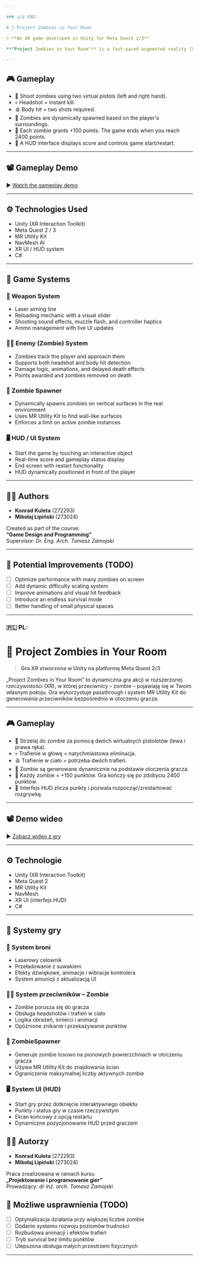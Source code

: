 ```yaml
---

### 🇬🇧 ENG:

# 🧟 Project Zombies in Your Room

> **An XR game developed in Unity for Meta Quest 2/3**

**"Project Zombies in Your Room"** is a fast-paced augmented reality (XR) action game where enemies — zombies — appear right inside your physical room. Using passthrough and the MR Utility Kit, the game generates enemies directly in the player's real-world environment.

---
```


## 🎮 Gameplay

- 🔫 Shoot zombies using two virtual pistols (left and right hand).
- 💀 Headshot = instant kill.
- 🩸 Body hit = two shots required.
- 🧠 Zombies are dynamically spawned based on the player's surroundings.
- 🎯 Each zombie grants +150 points. The game ends when you reach 2400 points.
- 🧾 A HUD interface displays score and controls game start/restart.

---

## 📽️ Gameplay Demo

▶️ [Watch the gameplay demo](https://drive.google.com/file/d/1O08tDdAkF74BuaQVlj9YG2NG-B723rcf/view?usp=sharing)

---

## ⚙️ Technologies Used

- Unity (XR Interaction Toolkit)
- Meta Quest 2 / 3
- MR Utility Kit
- NavMesh AI
- XR UI / HUD system
- C#

---

## 🔧 Game Systems

### 🔸 Weapon System
- Laser aiming line
- Reloading mechanic with a visual slider
- Shooting sound effects, muzzle flash, and controller haptics
- Ammo management with live UI updates

### 🧟‍♂️ Enemy (Zombie) System
- Zombies track the player and approach them
- Supports both headshot and body hit detection
- Damage logic, animations, and delayed death effects
- Points awarded and zombies removed on death

### 🧬 Zombie Spawner
- Dynamically spawns zombies on vertical surfaces in the real environment
- Uses MR Utility Kit to find wall-like surfaces
- Enforces a limit on active zombie instances

### 🖥️ HUD / UI System
- Start the game by touching an interactive object
- Real-time score and gameplay status display
- End screen with restart functionality
- HUD dynamically positioned in front of the player

---

## 👨‍💻 Authors

- **Konrad Kuleta** (272293)  
- **Mikołaj Lipiński** (273024)

Created as part of the course:  
**“Game Design and Programming”**  
Supervisor: _Dr. Eng. Arch. Tomasz Zamojski_

---

## 📌 Potential Improvements (TODO)

- [ ] Optimize performance with many zombies on screen
- [ ] Add dynamic difficulty scaling system
- [ ] Improve animations and visual hit feedback
- [ ] Introduce an endless survival mode
- [ ] Better handling of small physical spaces

---

### 🇵🇱 PL:

# 🧟 Project Zombies in Your Room

> **Gra XR stworzona w Unity na platformę Meta Quest 2/3**

„Project Zombies in Your Room” to dynamiczna gra akcji w rozszerzonej rzeczywistości (XR), w której przeciwnicy – zombie – pojawiają się w Twoim własnym pokoju. Gra wykorzystuje passthrough i system MR Utility Kit do generowania przeciwników bezpośrednio w otoczeniu gracza.

---

## 🎮 Gameplay

- 🔫 Strzelaj do zombie za pomocą dwóch wirtualnych pistoletów (lewa i prawa ręka).
- 💀 Trafienie w głowę = natychmiastowa eliminacja.
- 🩸 Trafienie w ciało = potrzeba dwóch trafień.
- 🧠 Zombie są generowane dynamicznie na podstawie otoczenia gracza.
- 🎯 Każdy zombie = +150 punktów. Gra kończy się po zdobyciu 2400 punktów.
- 🧾 Interfejs HUD zlicza punkty i pozwala rozpocząć/zrestartować rozgrywkę.

---

## 📽️ Demo wideo

▶️ [Zobacz wideo z gry](https://drive.google.com/file/d/1O08tDdAkF74BuaQVlj9YG2NG-B723rcf/view?usp=sharing)

---

## ⚙️ Technologie

- Unity (XR Interaction Toolkit)
- Meta Quest 2
- MR Utility Kit
- NavMesh
- XR UI (interfejs HUD)
- C#

---

## 🔧 Systemy gry

### 🔸 System broni
- Laserowy celownik
- Przeładowanie z suwakiem
- Efekty dźwiękowe, animacje i wibracje kontrolera
- System amunicji z aktualizacją UI

### 🧟‍♂️ System przeciwników – Zombie
- Zombie porusza się do gracza
- Obsługa headshotów i trafień w ciało
- Logika obrażeń, śmierci i animacji
- Opóźnione znikanie i przekazywanie punktów

### 🧬 ZombieSpawner
- Generuje zombie losowo na pionowych powierzchniach w otoczeniu gracza
- Używa MR Utility Kit do znajdowania ścian
- Ograniczenie maksymalnej liczby aktywnych zombie

### 🖥️ System UI (HUD)
- Start gry przez dotknięcie interaktywnego obiektu
- Punkty i status gry w czasie rzeczywistym
- Ekran końcowy z opcją restartu
- Dynamiczne pozycjonowanie HUD przed graczem

## 👨‍💻 Autorzy

- **Konrad Kuleta** (272293)  
- **Mikołaj Lipiński** (273024)

Praca zrealizowana w ramach kursu  
**„Projektowanie i programowanie gier”**  
Prowadzący: _dr inż. arch. Tomasz Zamojski_

## 📌 Możliwe usprawnienia (TODO)

- [ ] Optymalizacja działania przy większej liczbie zombie
- [ ] Dodanie systemu rozwoju poziomów trudności
- [ ] Rozbudowa animacji i efektów trafień
- [ ] Tryb survival bez limitu punktów
- [ ] Ulepszona obsługa małych przestrzeni fizycznych

---
